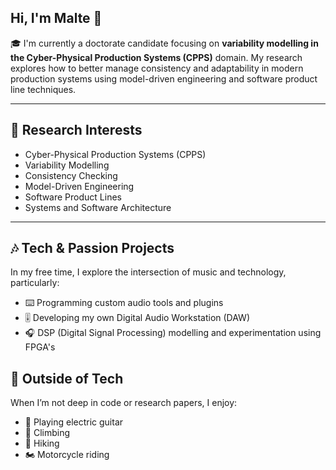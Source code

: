 ## Hi, I'm Malte 👋

🎓 I'm currently a doctorate candidate focusing on **variability modelling in the Cyber-Physical Production Systems (CPPS)** domain. 
My research explores how to better manage consistency and adaptability in modern production systems using model-driven engineering and software product line techniques.

---

## 🔬 Research Interests
- Cyber-Physical Production Systems (CPPS)
- Variability Modelling
- Consistency Checking
- Model-Driven Engineering
- Software Product Lines
- Systems and Software Architecture

---

## 🎶 Tech & Passion Projects
In my free time, I explore the intersection of music and technology, particularly:
- ⌨️ Programming custom audio tools and plugins
- 🎚️ Developing my own Digital Audio Workstation (DAW)
- 🎧 DSP (Digital Signal Processing) modelling and experimentation using FPGA's
<!--
<img src="https://github.com/gravemalte/gravemalte/blob/main/lang-charts.svg" width="400"/>
-->

## 🎸 Outside of Tech
When I’m not deep in code or research papers, I enjoy:
- 🎸 Playing electric guitar
- 🧗 Climbing
- 🥾 Hiking 
- 🏍️ Motorcycle riding
